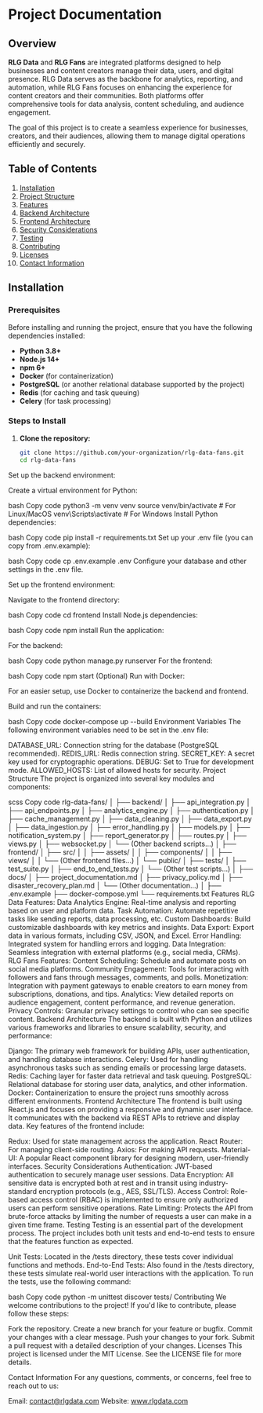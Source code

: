 # Project Documentation

## Overview

**RLG Data** and **RLG Fans** are integrated platforms designed to help businesses and content creators manage their data, users, and digital presence. RLG Data serves as the backbone for analytics, reporting, and automation, while RLG Fans focuses on enhancing the experience for content creators and their communities. Both platforms offer comprehensive tools for data analysis, content scheduling, and audience engagement.

The goal of this project is to create a seamless experience for businesses, creators, and their audiences, allowing them to manage digital operations efficiently and securely.

## Table of Contents

1. [Installation](#installation)
2. [Project Structure](#project-structure)
3. [Features](#features)
4. [Backend Architecture](#backend-architecture)
5. [Frontend Architecture](#frontend-architecture)
6. [Security Considerations](#security-considerations)
7. [Testing](#testing)
8. [Contributing](#contributing)
9. [Licenses](#licenses)
10. [Contact Information](#contact-information)

## Installation

### Prerequisites

Before installing and running the project, ensure that you have the following dependencies installed:

- **Python 3.8+**
- **Node.js 14+**
- **npm 6+**
- **Docker** (for containerization)
- **PostgreSQL** (or another relational database supported by the project)
- **Redis** (for caching and task queuing)
- **Celery** (for task processing)

### Steps to Install

1. **Clone the repository:**

   ```bash
   git clone https://github.com/your-organization/rlg-data-fans.git
   cd rlg-data-fans
Set up the backend environment:

Create a virtual environment for Python:

bash
Copy code
python3 -m venv venv
source venv/bin/activate  # For Linux/MacOS
venv\Scripts\activate  # For Windows
Install Python dependencies:

bash
Copy code
pip install -r requirements.txt
Set up your .env file (you can copy from .env.example):

bash
Copy code
cp .env.example .env
Configure your database and other settings in the .env file.

Set up the frontend environment:

Navigate to the frontend directory:

bash
Copy code
cd frontend
Install Node.js dependencies:

bash
Copy code
npm install
Run the application:

For the backend:

bash
Copy code
python manage.py runserver
For the frontend:

bash
Copy code
npm start
(Optional) Run with Docker:

For an easier setup, use Docker to containerize the backend and frontend.

Build and run the containers:

bash
Copy code
docker-compose up --build
Environment Variables
The following environment variables need to be set in the .env file:

DATABASE_URL: Connection string for the database (PostgreSQL recommended).
REDIS_URL: Redis connection string.
SECRET_KEY: A secret key used for cryptographic operations.
DEBUG: Set to True for development mode.
ALLOWED_HOSTS: List of allowed hosts for security.
Project Structure
The project is organized into several key modules and components:

scss
Copy code
rlg-data-fans/
│
├── backend/
│   ├── api_integration.py
│   ├── api_endpoints.py
│   ├── analytics_engine.py
│   ├── authentication.py
│   ├── cache_management.py
│   ├── data_cleaning.py
│   ├── data_export.py
│   ├── data_ingestion.py
│   ├── error_handling.py
│   ├── models.py
│   ├── notification_system.py
│   ├── report_generator.py
│   ├── routes.py
│   ├── views.py
│   ├── websocket.py
│   └── (Other backend scripts...)
│
├── frontend/
│   ├── src/
│   │   ├── assets/
│   │   ├── components/
│   │   ├── views/
│   │   └── (Other frontend files...)
│   └── public/
│
├── tests/
│   ├── test_suite.py
│   ├── end_to_end_tests.py
│   └── (Other test scripts...)
│
├── docs/
│   ├── project_documentation.md
│   ├── privacy_policy.md
│   ├── disaster_recovery_plan.md
│   └── (Other documentation...)
│
├── .env.example
├── docker-compose.yml
└── requirements.txt
Features
RLG Data Features:
Data Analytics Engine: Real-time analysis and reporting based on user and platform data.
Task Automation: Automate repetitive tasks like sending reports, data processing, etc.
Custom Dashboards: Build customizable dashboards with key metrics and insights.
Data Export: Export data in various formats, including CSV, JSON, and Excel.
Error Handling: Integrated system for handling errors and logging.
Data Integration: Seamless integration with external platforms (e.g., social media, CRMs).
RLG Fans Features:
Content Scheduling: Schedule and automate posts on social media platforms.
Community Engagement: Tools for interacting with followers and fans through messages, comments, and polls.
Monetization: Integration with payment gateways to enable creators to earn money from subscriptions, donations, and tips.
Analytics: View detailed reports on audience engagement, content performance, and revenue generation.
Privacy Controls: Granular privacy settings to control who can see specific content.
Backend Architecture
The backend is built with Python and utilizes various frameworks and libraries to ensure scalability, security, and performance:

Django: The primary web framework for building APIs, user authentication, and handling database interactions.
Celery: Used for handling asynchronous tasks such as sending emails or processing large datasets.
Redis: Caching layer for faster data retrieval and task queuing.
PostgreSQL: Relational database for storing user data, analytics, and other information.
Docker: Containerization to ensure the project runs smoothly across different environments.
Frontend Architecture
The frontend is built using React.js and focuses on providing a responsive and dynamic user interface. It communicates with the backend via REST APIs to retrieve and display data. Key features of the frontend include:

Redux: Used for state management across the application.
React Router: For managing client-side routing.
Axios: For making API requests.
Material-UI: A popular React component library for designing modern, user-friendly interfaces.
Security Considerations
Authentication: JWT-based authentication to securely manage user sessions.
Data Encryption: All sensitive data is encrypted both at rest and in transit using industry-standard encryption protocols (e.g., AES, SSL/TLS).
Access Control: Role-based access control (RBAC) is implemented to ensure only authorized users can perform sensitive operations.
Rate Limiting: Protects the API from brute-force attacks by limiting the number of requests a user can make in a given time frame.
Testing
Testing is an essential part of the development process. The project includes both unit tests and end-to-end tests to ensure that the features function as expected.

Unit Tests: Located in the /tests directory, these tests cover individual functions and methods.
End-to-End Tests: Also found in the /tests directory, these tests simulate real-world user interactions with the application.
To run the tests, use the following command:

bash
Copy code
python -m unittest discover tests/
Contributing
We welcome contributions to the project! If you'd like to contribute, please follow these steps:

Fork the repository.
Create a new branch for your feature or bugfix.
Commit your changes with a clear message.
Push your changes to your fork.
Submit a pull request with a detailed description of your changes.
Licenses
This project is licensed under the MIT License. See the LICENSE file for more details.

Contact Information
For any questions, comments, or concerns, feel free to reach out to us:

Email: contact@rlgdata.com
Website: www.rlgdata.com